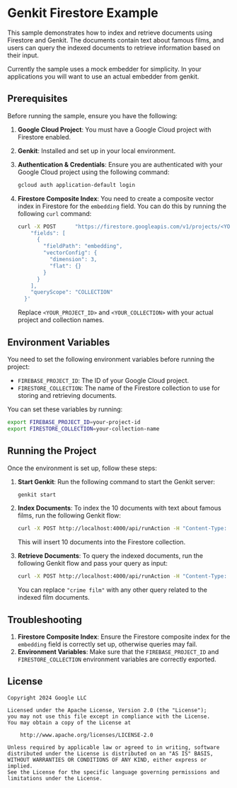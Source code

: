 
# Genkit Firestore Example

This sample demonstrates how to index and retrieve documents using Firestore and Genkit. The documents contain text about famous films, and users can query the indexed documents to retrieve information based on their input.

Currently the sample uses a mock embedder for simplicity. In your applications you will want to use an actual embedder from genkit.

## Prerequisites

Before running the sample, ensure you have the following:

1. **Google Cloud Project**: You must have a Google Cloud project with Firestore enabled.
2. **Genkit**: Installed and set up in your local environment.
3. **Authentication & Credentials**: Ensure you are authenticated with your Google Cloud project using the following command:
   ```bash
   gcloud auth application-default login
   ```
4. **Firestore Composite Index**: You need to create a composite vector index in Firestore for the `embedding` field. You can do this by running the following `curl` command:

   ```bash
   curl -X POST      "https://firestore.googleapis.com/v1/projects/<YOUR_PROJECT_ID>/databases/(default)/collectionGroups/<YOUR_COLLECTION>/indexes"      -H "Authorization: Bearer $(gcloud auth print-access-token)"      -H "Content-Type: application/json"      -d '{
       "fields": [
         {
           "fieldPath": "embedding",
           "vectorConfig": {
             "dimension": 3,
             "flat": {}
           }
         }
       ],
       "queryScope": "COLLECTION"
     }'
   ```

   Replace `<YOUR_PROJECT_ID>` and `<YOUR_COLLECTION>` with your actual project and collection names.

## Environment Variables

You need to set the following environment variables before running the project:

- `FIREBASE_PROJECT_ID`: The ID of your Google Cloud project.
- `FIRESTORE_COLLECTION`: The name of the Firestore collection to use for storing and retrieving documents.

You can set these variables by running:

```bash
export FIREBASE_PROJECT_ID=your-project-id
export FIRESTORE_COLLECTION=your-collection-name
```

## Running the Project

Once the environment is set up, follow these steps:

1. **Start Genkit**: 
   Run the following command to start the Genkit server:
   
   ```bash
   genkit start
   ```

2. **Index Documents**:
   To index the 10 documents with text about famous films, run the following Genkit flow:

   ```bash
   curl -X POST http://localhost:4000/api/runAction -H "Content-Type: application/json" -d '{"key":"/flow/flow-index-documents"}'
   ```

   This will insert 10 documents into the Firestore collection.

3. **Retrieve Documents**:
   To query the indexed documents, run the following Genkit flow and pass your query as input:

   ```bash
   curl -X POST http://localhost:4000/api/runAction -H "Content-Type: application/json" -d '{"key":"/flow/flow-retrieve-documents", "input": "crime film"}'
   ```

   You can replace `"crime film"` with any other query related to the indexed film documents.

## Troubleshooting

1. **Firestore Composite Index**: Ensure the Firestore composite index for the `embedding` field is correctly set up, otherwise queries may fail.
2. **Environment Variables**: Make sure that the `FIREBASE_PROJECT_ID` and `FIRESTORE_COLLECTION` environment variables are correctly exported.

## License

```
Copyright 2024 Google LLC

Licensed under the Apache License, Version 2.0 (the "License");
you may not use this file except in compliance with the License.
You may obtain a copy of the License at

    http://www.apache.org/licenses/LICENSE-2.0

Unless required by applicable law or agreed to in writing, software
distributed under the License is distributed on an "AS IS" BASIS,
WITHOUT WARRANTIES OR CONDITIONS OF ANY KIND, either express or implied.
See the License for the specific language governing permissions and
limitations under the License.
```